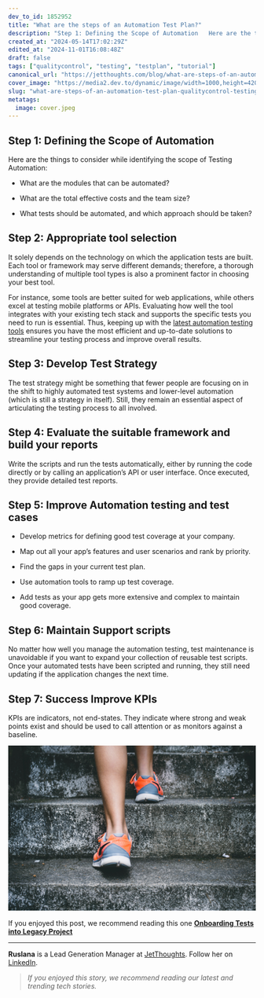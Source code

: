 ```yaml
---
dev_to_id: 1852952
title: "What are the steps of an Automation Test Plan?"
description: "Step 1: Defining the Scope of Automation   Here are the things to consider while identifying..."
created_at: "2024-05-14T17:02:29Z"
edited_at: "2024-11-01T16:08:48Z"
draft: false
tags: ["qualitycontrol", "testing", "testplan", "tutorial"]
canonical_url: "https://jetthoughts.com/blog/what-are-steps-of-an-automation-test-plan-qualitycontrol-testing/"
cover_image: "https://media2.dev.to/dynamic/image/width=1000,height=420,fit=cover,gravity=auto,format=auto/https%3A%2F%2Fraw.githubusercontent.com%2Fjetthoughts%2Fjetthoughts.github.io%2Fmaster%2Fstatic%2Fassets%2Fimg%2Fblog%2Fwhat-are-steps-of-an-automation-test-plan-qualitycontrol-testing%2Ffile_0.jpeg"
slug: "what-are-steps-of-an-automation-test-plan-qualitycontrol-testing"
metatags:
  image: cover.jpeg
---
```

## Step 1: Defining the Scope of Automation

Here are the things to consider while identifying the scope of Testing Automation:

* What are the modules that can be automated?

* What are the total effective costs and the team size?

* What tests should be automated, and which approach should be taken?

## Step 2: Appropriate tool selection

It solely depends on the technology on which the application tests are built. Each tool or framework may serve different demands; therefore, a thorough understanding of multiple tool types is also a prominent factor in choosing your best tool.

For instance, some tools are better suited for web applications, while others excel at testing mobile platforms or APIs. Evaluating how well the tool integrates with your existing tech stack and supports the specific tests you need to run is essential. Thus, keeping up with the [latest automation testing tools]( https://jetthoughts.com/blog/onboarding-tests-into-legacy-project-testing-startup/) ensures you have the most efficient and up-to-date solutions to streamline your testing process and improve overall results.

## Step 3: Develop Test Strategy

The test strategy might be something that fewer people are focusing on in the shift to highly automated test systems and lower-level automation (which is still a strategy in itself). Still, they remain an essential aspect of articulating the testing process to all involved.

## Step 4: Evaluate the suitable framework and build your reports

Write the scripts and run the tests automatically, either by running the code directly or by calling an application’s API or user interface. Once executed, they provide detailed test reports.

## Step 5: Improve Automation testing and test cases

* Develop metrics for defining good test coverage at your company.

* Map out all your app’s features and user scenarios and rank by priority.

* Find the gaps in your current test plan.

* Use automation tools to ramp up test coverage.

* Add tests as your app gets more extensive and complex to maintain good coverage.

## Step 6: Maintain Support scripts

No matter how well you manage the automation testing, test maintenance is unavoidable if you want to expand your collection of reusable test scripts. Once your automated tests have been scripted and running, they still need updating if the application changes the next time.

## Step 7: Success Improve KPIs

KPIs are indicators, not end-states. They indicate where strong and weak points exist and should be used to call attention or as monitors against a baseline.

![Photo by [Bruno Nascimento](https://unsplash.com/@bruno_nascimento?utm_source=unsplash&utm_medium=referral&utm_content=creditCopyText) on [Unsplash](https://unsplash.com/s/photos/steps?utm_source=unsplash&utm_medium=referral&utm_content=creditCopyText)](file_0.jpeg)

If you enjoyed this post, we recommend reading this one **[Onboarding Tests into Legacy Project](https://jetthoughts.com/blog/onboarding-tests-into-legacy-project-testing-startup/)**

---

**Ruslana** is a Lead Generation Manager at [JetThoughts](https://www.jetthoughts.com/). Follow her on [LinkedIn](https://www.linkedin.com/in/ruslana-brykaliuk-970016135/).
>  *If you enjoyed this story, we recommend reading our latest and trending tech stories.*

